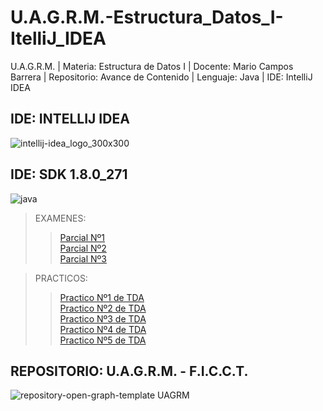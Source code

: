 # U.A.G.R.M.-Estructura_Datos_I-ItelliJ_IDEA
U.A.G.R.M. | Materia: Estructura de Datos I | Docente: Mario Campos Barrera | Repositorio: Avance de Contenido | Lenguaje: Java | IDE: IntelliJ IDEA

## IDE: INTELLIJ IDEA
![intellij-idea_logo_300x300](https://user-images.githubusercontent.com/36086876/106154818-6389f780-6156-11eb-891e-11e44d96e57f.png)
## IDE: SDK 1.8.0_271
![java](https://user-images.githubusercontent.com/36086876/106154871-743a6d80-6156-11eb-860c-4f709d1d8ba4.jpg)

> EXAMENES:
>>[Parcial Nº1 ]()<br>
>>[Parcial Nº2 ]()<br>
>>[Parcial Nº3 ]()<br>

> PRACTICOS:
>>[Practico Nº1 de TDA]()<br>
>>[Practico Nº2 de TDA]()<br>
>>[Practico Nº3 de TDA]()<br> 
>>[Practico Nº4 de TDA]()<br>
>>[Practico Nº5 de TDA]()<br>

## REPOSITORIO: U.A.G.R.M. - F.I.C.C.T.
![repository-open-graph-template UAGRM](https://user-images.githubusercontent.com/36086876/100397386-c1e40e00-301f-11eb-8315-584dd27f953c.png)